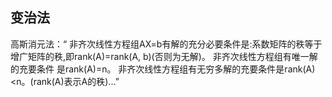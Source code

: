 ## 变治法
高斯消元法：“
非齐次线性方程组AX=b有解的充分必要条件是:系数矩阵的秩等于增广矩阵的秩,即rank(A)=rank(A, b)(否则为无解)。 非齐次线性方程组有唯一解的充要条件
是rank(A)=n。 非齐次线性方程组有无穷多解的充要条件是rank(A)<n。(rank(A)表示A的秩)...”
